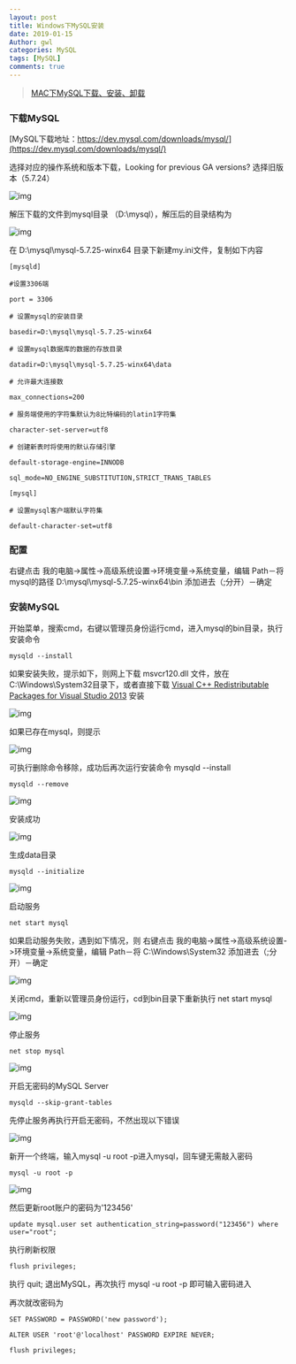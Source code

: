 ```yaml
---
layout: post
title: Windows下MySQL安装
date: 2019-01-15
Author: gwl
categories: MySQL
tags: [MySQL]
comments: true
---
```


> [MAC下MySQL下载、安装、卸载](https://my.oschina.net/gwlCode/blog/2994087)

### 下载MySQL

[MySQL下载地址：https://dev.mysql.com/downloads/mysql/](https://dev.mysql.com/downloads/mysql/)

选择对应的操作系统和版本下载，Looking for previous GA versions? 选择旧版本（5.7.24）

![img](https://github.com/mouos/mouos.github.io/blob/master/images/article_images/2019-01-15-windows-mysql-install/2019-01-15-windows-mysql-install-01.jpg?raw=true)

解压下载的文件到mysql目录 （D:\mysql），解压后的目录结构为

![img](https://github.com/mouos/mouos.github.io/blob/master/images/article_images/2019-01-15-windows-mysql-install/2019-01-15-windows-mysql-install-02.jpg?raw=true)

在 D:\mysql\mysql-5.7.25-winx64 目录下新建my.ini文件，复制如下内容

```
[mysqld]
 
#设置3306端
 
port = 3306
 
# 设置mysql的安装目录
 
basedir=D:\mysql\mysql-5.7.25-winx64
 
# 设置mysql数据库的数据的存放目录
 
datadir=D:\mysql\mysql-5.7.25-winx64\data
 
# 允许最大连接数
 
max_connections=200
 
# 服务端使用的字符集默认为8比特编码的latin1字符集
 
character-set-server=utf8
 
# 创建新表时将使用的默认存储引擎
 
default-storage-engine=INNODB
 
sql_mode=NO_ENGINE_SUBSTITUTION,STRICT_TRANS_TABLES
 
[mysql]
 
# 设置mysql客户端默认字符集
 
default-character-set=utf8
```

### 配置

右键点击 我的电脑->属性->高级系统设置->环境变量->系统变量，编辑 Path－将mysql的路径 D:\mysql\mysql-5.7.25-winx64\bin 添加进去（;分开）－确定

### 安装MySQL

开始菜单，搜索cmd，右键以管理员身份运行cmd，进入mysql的bin目录，执行安装命令

```
mysqld --install
```

如果安装失败，提示如下，则网上下载 msvcr120.dll 文件，放在C:\Windows\System32目录下，或者直接下载 [Visual C++ Redistributable Packages for Visual Studio 2013](https://www.microsoft.com/zh-CN/download/details.aspx?id=40784) 安装

![img](https://github.com/mouos/mouos.github.io/blob/master/images/article_images/2019-01-15-windows-mysql-install/2019-01-15-windows-mysql-install-03.jpg?raw=true)

如果已存在mysql，则提示

![img](https://github.com/mouos/mouos.github.io/blob/master/images/article_images/2019-01-15-windows-mysql-install/2019-01-15-windows-mysql-install-04.jpg?raw=true)

可执行删除命令移除，成功后再次运行安装命令 mysqld --install

```
mysqld --remove
```

![img](https://github.com/mouos/mouos.github.io/blob/master/images/article_images/2019-01-15-windows-mysql-install/2019-01-15-windows-mysql-install-05.jpg?raw=true)

安装成功

![img](https://github.com/mouos/mouos.github.io/blob/master/images/article_images/2019-01-15-windows-mysql-install/2019-01-15-windows-mysql-install-06.jpg?raw=true)

生成data目录

```
mysqld --initialize
```

![img](https://github.com/mouos/mouos.github.io/blob/master/images/article_images/2019-01-15-windows-mysql-install/2019-01-15-windows-mysql-install-07.jpg?raw=true)

启动服务

```
net start mysql
```

如果启动服务失败，遇到如下情况，则 右键点击 我的电脑->属性->高级系统设置->环境变量->系统变量，编辑 Path－将 C:\Windows\System32 添加进去（;分开）－确定

![img](https://github.com/mouos/mouos.github.io/blob/master/images/article_images/2019-01-15-windows-mysql-install/2019-01-15-windows-mysql-install-08.jpg?raw=true)

关闭cmd，重新以管理员身份运行，cd到bin目录下重新执行 net start mysql

![img](https://github.com/mouos/mouos.github.io/blob/master/images/article_images/2019-01-15-windows-mysql-install/2019-01-15-windows-mysql-install-09.jpg?raw=true)

停止服务

```
net stop mysql
```

![img](https://github.com/mouos/mouos.github.io/blob/master/images/article_images/2019-01-15-windows-mysql-install/2019-01-15-windows-mysql-install-10.jpg?raw=true)

开启无密码的MySQL Server

```
mysqld --skip-grant-tables
```

先停止服务再执行开启无密码，不然出现以下错误

![img](https://github.com/mouos/mouos.github.io/blob/master/images/article_images/2019-01-15-windows-mysql-install/2019-01-15-windows-mysql-install-11.jpg?raw=true)

新开一个终端，输入mysql -u root -p进入mysql，回车键无需敲入密码

```
mysql -u root -p
```

![img](https://github.com/mouos/mouos.github.io/blob/master/images/article_images/2019-01-15-windows-mysql-install/2019-01-15-windows-mysql-install-12.jpg?raw=true)

 然后更新root账户的密码为'123456'

```
update mysql.user set authentication_string=password("123456") where user="root";
```

执行刷新权限

```
flush privileges;
```

执行 quit; 退出MySQL，再次执行 mysql -u root -p 即可输入密码进入

再次就改密码为

```
SET PASSWORD = PASSWORD('new password');

ALTER USER 'root'@'localhost' PASSWORD EXPIRE NEVER;

flush privileges;
```